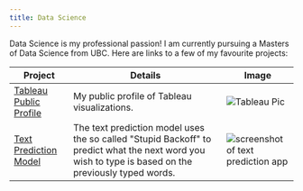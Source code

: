```yaml
---
title: Data Science
---
```


Data Science is my professional passion! I am currently pursuing a Masters of Data Science from UBC. Here are links to a few of my favourite projects:

| Project | Details | Image |
|---------|---------|-------|
| [Tableau Public Profile](https://public.tableau.com/profile/sam.edwardes#!/)  | My public profile of Tableau visualizations. | ![Tableau Pic](https://i.imgur.com/lxHkIfN.png) |
| [Text Prediction Model]( https://samedwardes.shinyapps.io/text-prediction-model/) | The text prediction model uses the so called "Stupid Backoff" to predict what the next word you wish to type is based on the previously typed words. | ![screenshot of text prediction app](https://i.imgur.com/igWgVTk.png) |